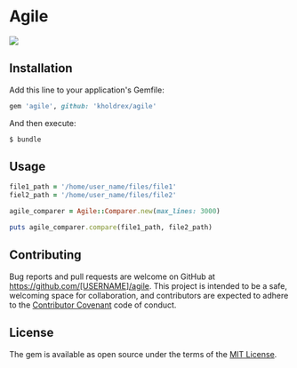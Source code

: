 # Agile

<a href="https://codeclimate.com/github/kholdrex/agile"><img src="https://codeclimate.com/github/kholdrex/agile/badges/gpa.svg" /></a>

## Installation

Add this line to your application's Gemfile:

```ruby
gem 'agile', github: 'kholdrex/agile'
```

And then execute:

    $ bundle

## Usage

```ruby
file1_path = '/home/user_name/files/file1'
fiel2_path = '/home/user_name/files/file2'

agile_comparer = Agile::Comparer.new(max_lines: 3000)

puts agile_comparer.compare(file1_path, file2_path)
```

## Contributing

Bug reports and pull requests are welcome on GitHub at https://github.com/[USERNAME]/agile. This project is intended to be a safe, welcoming space for collaboration, and contributors are expected to adhere to the [Contributor Covenant](contributor-covenant.org) code of conduct.


## License

The gem is available as open source under the terms of the [MIT License](http://opensource.org/licenses/MIT).

